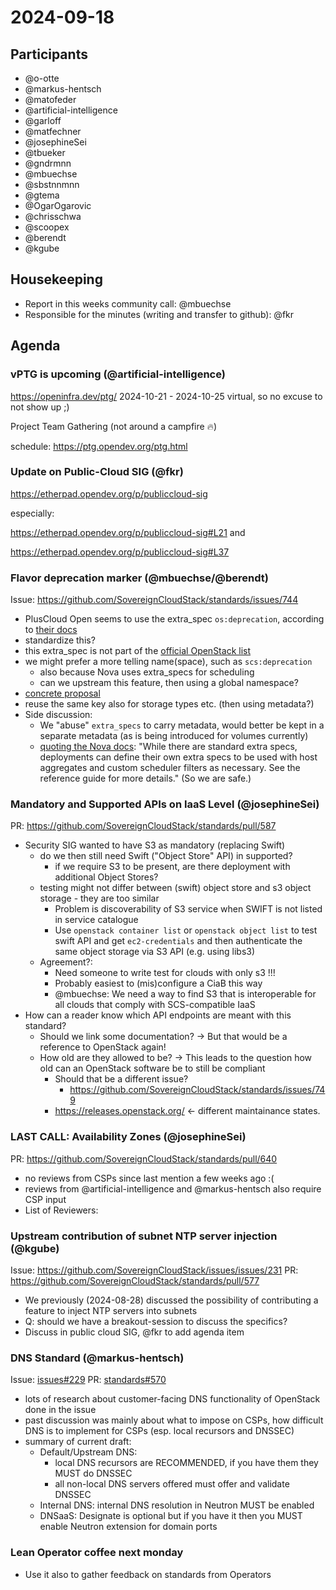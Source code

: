 # 2024-09-18

## Participants

- @o-otte
- @markus-hentsch
- @matofeder
- @artificial-intelligence
- @garloff
- @matfechner
- @josephineSei
- @tbueker
- @gndrmnn
- @mbuechse
- @sbstnnmnn
- @gtema
- @OgarOgarovic
- @chrisschwa
- @scoopex
- @berendt
- @kgube

## Housekeeping

- Report in this weeks community call: @mbuechse
- Responsible for the minutes (writing and transfer to github): @fkr

## Agenda

### vPTG is upcoming (@artificial-intelligence)

<https://openinfra.dev/ptg/> 2024-10-21 - 2024-10-25 virtual, so no excuse to not show up ;)

Project Team Gathering
(not around a campfire :fire:)

schedule: <https://ptg.opendev.org/ptg.html>

### Update on Public-Cloud SIG (@fkr)

<https://etherpad.opendev.org/p/publiccloud-sig>

especially:

<https://etherpad.opendev.org/p/publiccloud-sig#L21> and

<https://etherpad.opendev.org/p/publiccloud-sig#L37>

### Flavor deprecation marker (@mbuechse/@berendt)

Issue: <https://github.com/SovereignCloudStack/standards/issues/744>

- PlusCloud Open seems to use the extra_spec `os:deprecation`, according to [their docs](https://github.com/plusserver/docs/commit/aab7f7044783e52ea71ab0140b61e2fb251ec907#diff-9ba625b8251e88c93f9bbf32736650e6a5e6cb65e60fe30600a3e77c99658fe4R58-R61)
- standardize this?
- this extra_spec is not part of the [official OpenStack list](https://docs.openstack.org/nova/latest/configuration/extra-specs.html)
- we might prefer a more telling name(space), such as `scs:deprecation`
  - also because Nova uses extra_specs for scheduling
  - can we upstream this feature, then using a global namespace?
- [concrete proposal](https://github.com/SovereignCloudStack/standards/issues/744#issuecomment-2354836190)
- reuse the same key also for storage types etc. (then using metadata?)
- Side discussion:
  - We "abuse" `extra_specs` to carry metadata, would better be kept in a separate metadata (as is being introduced for volumes currently)
  - [quoting the Nova docs](https://docs.openstack.org/api-guide/compute/extra_specs_and_properties.html): "While there are standard extra specs, deployments can define their own extra specs to be used with host aggregates and custom scheduler filters as necessary. See the reference guide for more details." (So we are safe.)

### Mandatory and Supported APIs on IaaS Level (@josephineSei)

PR: <https://github.com/SovereignCloudStack/standards/pull/587>

- Security SIG wanted to have S3 as mandatory (replacing Swift)
  - do we then still need Swift ("Object Store" API) in supported?
    - if we require S3 to be present, are there deployment with additional Object Stores?
  - testing might not differ between (swift) object store and s3 object storage - they are too similar
    - Problem is discoverability of S3 service when SWIFT is not listed in service catalogue
    - Use `openstack container list` or `openstack object list` to test swift API and get `ec2-credentials` and then authenticate the same object storage via S3 API (e.g. using libs3)
  - Agreement?:
    - Need someone to write test for clouds with only s3 !!!
    - Probably easiest to (mis)configure a CiaB this way
    - @mbuechse: We need a way to find S3 that is interoperable for all clouds that comply with SCS-compatible IaaS
- How can a reader know which API endpoints are meant with this standard?
  - Should we link some documentation? -> But that would be a reference to OpenStack again!
  - How old are they allowed to be? -> This leads to the question how old can an OpenStack software be to still be compliant
    - Should that be a different issue?
      - <https://github.com/SovereignCloudStack/standards/issues/749>
    - <https://releases.openstack.org/> <- different maintainance states.

### LAST CALL: Availability Zones (@josephineSei)

PR: <https://github.com/SovereignCloudStack/standards/pull/640>

- no reviews from CSPs since last mention a few weeks ago :(
- reviews from @artificial-intelligence and @markus-hentsch also require CSP input
- List of Reviewers:

### Upstream contribution of subnet NTP server injection (@kgube)

Issue: <https://github.com/SovereignCloudStack/issues/issues/231>
PR: <https://github.com/SovereignCloudStack/standards/pull/577>

- We previously (2024-08-28) discussed the possibility of contributing a feature to inject NTP servers into subnets
- Q: should we have a breakout-session to discuss the specifics?
- Discuss in public cloud SIG, @fkr to add agenda item

### DNS Standard (@markus-hentsch)

Issue: [issues#229](https://github.com/SovereignCloudStack/issues/issues/229)
PR: [standards#570](https://github.com/SovereignCloudStack/standards/pull/570)

- lots of research about customer-facing DNS functionality of OpenStack done in the issue
- past discussion was mainly about what to impose on CSPs, how difficult DNS is to implement for CSPs (esp. local recursors and DNSSEC)
- summary of current draft:
  - Default/Upstream DNS:
    - local DNS recursors are RECOMMENDED, if you have them they MUST do DNSSEC
    - all non-local DNS servers offered must offer and validate DNSSEC
  - Internal DNS: internal DNS resolution in Neutron MUST be enabled
  - DNSaaS: Designate is optional but if you have it then you MUST enable Neutron extension for domain ports

### Lean Operator coffee next monday

- Use it also to gather feedback on standards from Operators
